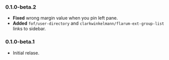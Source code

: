 ### 0.1.0-beta.2
- **Fixed** wrong margin value when you pin left pane.
- **Added** `fof/user-directory` and `clarkwinkelmann/flarum-ext-group-list` links to sidebar.

### 0.1.0-beta.1
- Initial relase.
